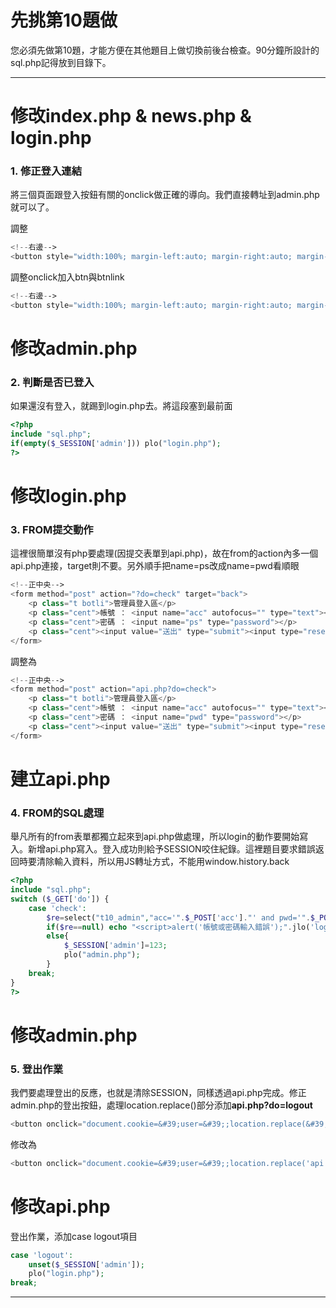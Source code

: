 # 先挑第10題做

您必須先做第10題，才能方便在其他題目上做切換前後台檢查。90分鐘所設計的sql.php記得放到目錄下。

---

# 修改index.php & news.php & login.php

### 1. 修正登入連結

將三個頁面跟登入按鈕有關的onclick做正確的導向。我們直接轉址到admin.php就可以了。

調整

```php
<!--右邊-->   
<button style="width:100%; margin-left:auto; margin-right:auto; margin-top:2px; height:50px;" onclick="lo(&#39;?do=admin&#39;)">管理登入</button>
```

調整onclick加入btn與btnlink

```php
<!--右邊-->   
<button style="width:100%; margin-left:auto; margin-right:auto; margin-top:2px; height:50px;" onclick="lo(&#39;admin.php&#39;)">管理登入</button>
```

# 修改admin.php

### 2. 判斷是否已登入

如果還沒有登入，就踢到login.php去。將這段塞到最前面

```php
<?php
include "sql.php";
if(empty($_SESSION['admin'])) plo("login.php");
?>
```

# 修改login.php

### 3. FROM提交動作

這裡很簡單沒有php要處理\(因提交表單到api.php\)，故在from的action內多一個api.php連接，target則不要。另外順手把name=ps改成name=pwd看順眼

```php
<!--正中央-->
<form method="post" action="?do=check" target="back">
    <p class="t botli">管理員登入區</p>
    <p class="cent">帳號 ： <input name="acc" autofocus="" type="text"></p>
    <p class="cent">密碼 ： <input name="ps" type="password"></p>
    <p class="cent"><input value="送出" type="submit"><input type="reset" value="清除"></p>
</form>
```

調整為

```php
<!--正中央-->
<form method="post" action="api.php?do=check">
    <p class="t botli">管理員登入區</p>
    <p class="cent">帳號 ： <input name="acc" autofocus="" type="text"></p>
    <p class="cent">密碼 ： <input name="pwd" type="password"></p>
    <p class="cent"><input value="送出" type="submit"><input type="reset" value="清除"></p>
</form>
```

# 建立api.php

### 4. FROM的SQL處理

舉凡所有的from表單都獨立起來到api.php做處理，所以login的動作要開始寫入。新增api.php寫入。登入成功則給予SESSION咬住紀錄。這裡題目要求錯誤返回時要清除輸入資料，所以用JS轉址方式，不能用window.history.back

```php
<?php
include "sql.php";
switch ($_GET['do']) {
    case 'check':
        $re=select("t10_admin","acc='".$_POST['acc']."' and pwd='".$_POST['pwd']."'");
        if($re==null) echo "<script>alert('帳號或密碼輸入錯誤');".jlo('login.php')."</script>";
        else{
            $_SESSION['admin']=123;
            plo("admin.php");
        }
    break;
}
?>
```

# 修改admin.php

### 5. 登出作業

我們要處理登出的反應，也就是清除SESSION，同樣透過api.php完成。修正admin.php的登出按鈕，處理location.replace\(\)部分添加**api.php?do=logout**

```php
<button onclick="document.cookie=&#39;user=&#39;;location.replace(&#39;?&#39;)" style="width:99%; margin-right:2px; height:50px;">管理登出</button>
```

修改為

```php
<button onclick="document.cookie=&#39;user=&#39;;location.replace('api.php?do=logout')" style="width:99%; margin-right:2px; height:50px;">管理登出</button>
```

# 修改api.php

登出作業，添加case logout項目

```php
case 'logout':
    unset($_SESSION['admin']);
    plo("login.php");
break;
```

---



